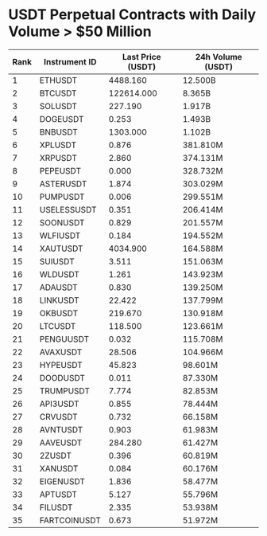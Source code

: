 # USDT Perpetual Contracts with Daily Volume > $50 Million

| Rank | Instrument ID | Last Price (USDT) | 24h Volume (USDT) |
|------|---------------|-------------------|-------------------|
| 1 | ETHUSDT | 4488.160 | 12.500B |
| 2 | BTCUSDT | 122614.000 | 8.365B |
| 3 | SOLUSDT | 227.190 | 1.917B |
| 4 | DOGEUSDT | 0.253 | 1.493B |
| 5 | BNBUSDT | 1303.000 | 1.102B |
| 6 | XPLUSDT | 0.876 | 381.810M |
| 7 | XRPUSDT | 2.860 | 374.131M |
| 8 | PEPEUSDT | 0.000 | 328.732M |
| 9 | ASTERUSDT | 1.874 | 303.029M |
| 10 | PUMPUSDT | 0.006 | 299.551M |
| 11 | USELESSUSDT | 0.351 | 206.414M |
| 12 | SOONUSDT | 0.829 | 201.557M |
| 13 | WLFIUSDT | 0.184 | 194.552M |
| 14 | XAUTUSDT | 4034.900 | 164.588M |
| 15 | SUIUSDT | 3.511 | 151.063M |
| 16 | WLDUSDT | 1.261 | 143.923M |
| 17 | ADAUSDT | 0.830 | 139.250M |
| 18 | LINKUSDT | 22.422 | 137.799M |
| 19 | OKBUSDT | 219.670 | 130.918M |
| 20 | LTCUSDT | 118.500 | 123.661M |
| 21 | PENGUUSDT | 0.032 | 115.708M |
| 22 | AVAXUSDT | 28.506 | 104.966M |
| 23 | HYPEUSDT | 45.823 | 98.601M |
| 24 | DOODUSDT | 0.011 | 87.330M |
| 25 | TRUMPUSDT | 7.774 | 82.853M |
| 26 | API3USDT | 0.855 | 78.444M |
| 27 | CRVUSDT | 0.732 | 66.158M |
| 28 | AVNTUSDT | 0.903 | 61.983M |
| 29 | AAVEUSDT | 284.280 | 61.427M |
| 30 | 2ZUSDT | 0.396 | 60.819M |
| 31 | XANUSDT | 0.084 | 60.176M |
| 32 | EIGENUSDT | 1.836 | 58.477M |
| 33 | APTUSDT | 5.127 | 55.796M |
| 34 | FILUSDT | 2.335 | 53.938M |
| 35 | FARTCOINUSDT | 0.673 | 51.972M |
